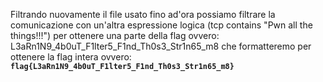 Filtrando nuovamente il file usato fino ad'ora possiamo filtrare la comunicazione con un'altra espressione logica (tcp contains "Pwn all the things!!!") per ottenere una parte della flag ovvero: L3aRn1N9_4b0uT_F1lter5_F1nd_Th0s3_Str1n65_m8 che formatteremo per ottenere la flag intera ovvero: <code>**flag{L3aRn1N9_4b0uT_F1lter5_F1nd_Th0s3_Str1n65_m8}**</code>